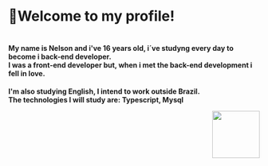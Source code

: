 <h1>👋Welcome to my profile!</h1>  

<div style="display:flex" align="center">
  
<spam>

<h4 align="left">
My name is Nelson and i've 16 years old, i´ve studyng every day to become i back-end developer. <br>
I was a front-end developer but, when i met the back-end development i fell in love. <br>
</h4> 
  
  
<h4 align="left">
 
I'm also studying English, I intend to work outside Brazil. <br> 
The technologies I will study are: Typescript, Mysql
  
<spam align="right">
<img align="right" src="https://user-images.githubusercontent.com/89428967/200963694-27c05c10-c936-4dfa-b4dc-c22e47c3888a.gif" width="95" height="95">
</spam>
  
</h4>
 
</spam>
</div>

